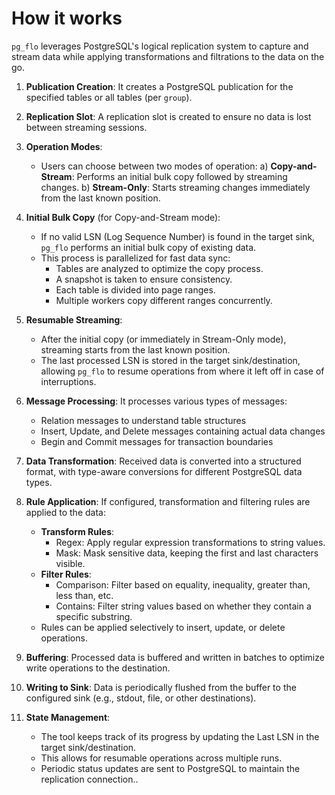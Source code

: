 # How it works

`pg_flo` leverages PostgreSQL's logical replication system to capture and stream data while applying transformations and filtrations to the data on the go.

1. **Publication Creation**: It creates a PostgreSQL publication for the specified tables or all tables (per `group`).

2. **Replication Slot**: A replication slot is created to ensure no data is lost between streaming sessions.

3. **Operation Modes**:

   - Users can choose between two modes of operation:
     a) **Copy-and-Stream**: Performs an initial bulk copy followed by streaming changes.
     b) **Stream-Only**: Starts streaming changes immediately from the last known position.

4. **Initial Bulk Copy** (for Copy-and-Stream mode):

   - If no valid LSN (Log Sequence Number) is found in the target sink, `pg_flo` performs an initial bulk copy of existing data.
   - This process is parallelized for fast data sync:
     - Tables are analyzed to optimize the copy process.
     - A snapshot is taken to ensure consistency.
     - Each table is divided into page ranges.
     - Multiple workers copy different ranges concurrently.

5. **Resumable Streaming**:

   - After the initial copy (or immediately in Stream-Only mode), streaming starts from the last known position.
   - The last processed LSN is stored in the target sink/destination, allowing `pg_flo` to resume operations from where it left off in case of interruptions.

6. **Message Processing**: It processes various types of messages:

   - Relation messages to understand table structures
   - Insert, Update, and Delete messages containing actual data changes
   - Begin and Commit messages for transaction boundaries

7. **Data Transformation**: Received data is converted into a structured format, with type-aware conversions for different PostgreSQL data types.

8. **Rule Application**: If configured, transformation and filtering rules are applied to the data:

   - **Transform Rules**:
     - Regex: Apply regular expression transformations to string values.
     - Mask: Mask sensitive data, keeping the first and last characters visible.
   - **Filter Rules**:
     - Comparison: Filter based on equality, inequality, greater than, less than, etc.
     - Contains: Filter string values based on whether they contain a specific substring.
   - Rules can be applied selectively to insert, update, or delete operations.

9. **Buffering**: Processed data is buffered and written in batches to optimize write operations to the destination.

10. **Writing to Sink**: Data is periodically flushed from the buffer to the configured sink (e.g., stdout, file, or other destinations).

11. **State Management**:

    - The tool keeps track of its progress by updating the Last LSN in the target sink/destination.
    - This allows for resumable operations across multiple runs.
    - Periodic status updates are sent to PostgreSQL to maintain the replication connection..
